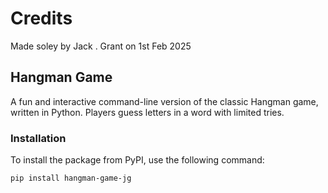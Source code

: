 # Credits

Made soley by Jack . Grant on 1st Feb 2025

## Hangman Game

A fun and interactive command-line version of the classic Hangman game, written in Python. Players guess letters in a word with limited tries.

### Installation

To install the package from PyPI, use the following command:

```bash
pip install hangman-game-jg